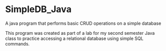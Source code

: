 # SimpleDB_Java
A java program that performs basic CRUD operations on a simple database

This program was created as part of a lab for my second semester Java class to practice accessing a relational database using simple SQL commands.
